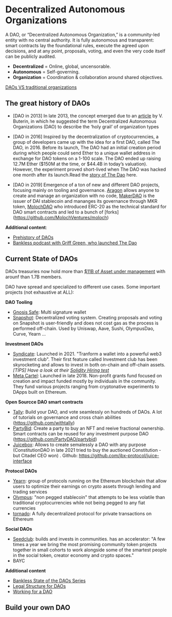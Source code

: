 # Decentralized Autonomous Organizations

A DAO, or “Decentralized Autonomous Organization,” is a community-led entity with no central authority. It is fully autonomous and transparent: smart contracts lay the foundational rules, execute the agreed upon decisions, and at any point, proposals, voting, and even the very code itself can be publicly audited.

- **Decentralized** = Online, global, uncensorable.
- **Autonomous** = Self-governing.
- **Organization** = Coordination & collaboration around shared objectives.

[DAOs VS traditional  organizations](https://unstoppabledomains.com/blog/daos-vs-traditional-organizations)


## The great history of DAOs

- [DAO in 2013] In late 2013, the concept emerged due to an [article](https://blog.ethereum.org/2014/05/06/daos-dacs-das-and-more-an-incomplete-terminology-guide/) by V. Buterin, in which he suggested the term Decentralized Autonomous Organizations (DAO) to describe the ‘holy grail’ of organization types

- [DAO in 2016] Inspired by the decentralization of cryptocurrencies, a group of developers came up with the idea for a first DAO, called The DAO, in 2016. Before its launch, The DAO had an initial creation period during which people could send Ether to a unique wallet address in exchange for DAO tokens on a 1-100 scale. The DAO ended up raising 12.7M Ether ($150M at the time, or $44.4B in today’s valuation). However, the experiment proved short-lived when The DAO was hacked one month after its launch.Read the [story of The Dao](https://medium.com/swlh/the-story-of-the-dao-its-history-and-consequences-71e6a8a551ee) here.

- [DAO in 2019] Emergence of a ton of new and different DAO projects, focusing mainly on tooling and governance. [Aragon](https://aragon.org/dao) allows anyone to create and manage an organization with no code, [MakerDAO](https://makerdao.com/en/) is the issuer of DAI stablecoin and mananges its governance through MKR token, [MolochDAO](https://molochdao.com) who introduced ERC-20 as the technical standard for DAO smart contracts and led to a bunch of [forks] (https://github.com/MolochVentures/moloch)


**Additional content**:
- [Prehistory of DAOs](https://gnosisguild.mirror.xyz/t4F5rItMw4-mlpLZf5JQhElbDfQ2JRVKAzEpanyxW1Q)
- [Bankless podcast with Griff Green, who launched The Dao](https://shows.banklesshq.com/p/-griff-green-layer-zero?s=r)


## Current State of DAOs

DAOs treasuries now hold more than [$11B of Asset under management](https://deepdao.io/organizations) with arounf than 1.7B members.

DAO have spread and specialized to different use cases. Some important projects (not exhaustive at ALL):

**DAO Tooling**
- [Gnosis Safe](https://gnosis-safe.io): Multi signature wallet
- [Snapshot](https://snapshot.org/#/): Decentralized voting system. Creating proposals and voting on Snapshot is user-friendly and does not cost gas as the process is performed off-chain. Used by Uniswap, Aave, Sushi, OlympusDao, Curve, Yearn ...


**Investment DAOs**
- [Syndicate](https://syndicate.io): Launched in 2021. "Tranform a wallet into a powerful web3 investment club". Their first feature called Investment club has been skyrocketing and allows to invest in both on-chain and off-chain assets.
*[TIPS] Have a look at their [Solidity Hiring test](https://github.com/SyndicateProtocol/Bank-Solidity-Hiring)*
- [Meta Cartel](https://www.metacartel.org): Launched in late 2018. Non-profit grants fund focused on creation and impact funded mostly by individuals in the community. They fund various projects ranging from cryptonative experiments to DApps built on Ethereum.

**Open Sourcce DAO smart contracts**
- [Tally](https://www.tally.xyz): Build your DAO, and vote seamlessly on hundreds of DAOs. A lot of tutorials on governance and cross chain abilities (https://github.com/withtally)
- [PartyBid](https://www.partybid.app): Create a party to buy an NFT and reeive fractional ownership. Smart contracts can be reused for any investment purpose DAO (https://github.com/PartyDAO/partybid)
- [Juicebox](https://juicebox.money/#/): Allows to create semalessly a DAO with any purpose (ConstitutionDAO in late 2021 tried to buy the auctioned Constitution - but Citadel CEO won) . Github: https://github.com/jbx-protocol/juice-interface


**Protocol DAOs**
- [Yearn](https://yearn.finance/): group of protocols running on the Ethereum blockchain that allow users to optimize their earnings on crypto assets through lending and trading services
- [Olympus](https://www.olympusdao.finance): "non pegged stablecoin" that attempts to be less volatile than traditional cryptocurrencies while not being pegged to any fiat currencies
- [tornado](https://tornado.cash): A fully decentralized protocol for private transactions on Ethereum

**Social DAOs**
- [Seedclub](https://seedclub.xyz): builds and invests in communities. has an accelerator: "A few times a year we bring the most promising community token projects together in small cohorts to work alongside some of the smartest people in the social token, creator economy and crypto spaces."
- BAYC


**Additional content**
- [Bankless State of the DAOs Series](https://banklessdao.substack.com/s/state-of-the-daos?sort=top)
 - [Legal Structure for DAOs](https://mirror.xyz/0x954888B7a5C6736F4955dF18B556D8328FD02f61/5K9llACK4tzu5WHL68CM3bBsmSleL_XxJ2kRGYnwp7A)
 - [Working for a DAO](https://medium.com/bankless-dao/7-takeaways-after-1-month-of-contributing-to-a-dao-5bb108f9b887?source=collection_home---4------2-----------------------)

 

 ## Build your own DAO

